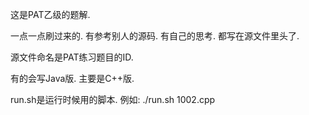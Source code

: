 这是PAT乙级的题解. 

一点一点刷过来的. 有参考别人的源码. 有自己的思考. 都写在源文件里头了.

源文件命名是PAT练习题目的ID.

有的会写Java版. 主要是C++版.

run.sh是运行时候用的脚本. 例如: ./run.sh 1002.cpp


